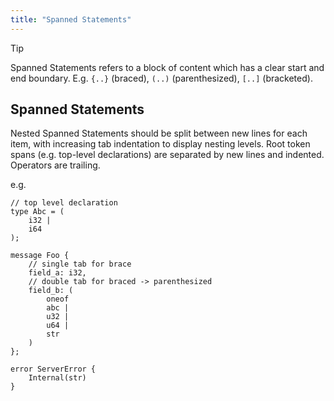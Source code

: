 ```yaml
---
title: "Spanned Statements"
---
```


> [!TIP]
> Spanned Statements refers to a block of content which has a clear start and end boundary. E.g. `{..}` (braced), `(..)` (parenthesized), `[..]` (bracketed).

## Spanned Statements

Nested Spanned Statements should be split between new lines for each item, with increasing tab indentation to display nesting levels. Root token spans (e.g. top-level declarations) are separated by new lines and indented. Operators are trailing.

e.g.

```kintsu
// top level declaration
type Abc = (
    i32 |
    i64
);

message Foo {
    // single tab for brace
    field_a: i32,
    // double tab for braced -> parenthesized
    field_b: (
        oneof
        abc |
        u32 |
        u64 |
        str
    )
};

error ServerError {
    Internal(str)
}
```
